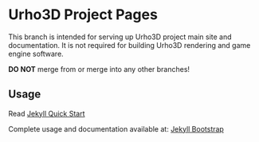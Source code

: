 # Urho3D Project Pages

This branch is intended for serving up Urho3D project main site and documentation.
It is not required for building Urho3D rendering and game engine software.

**DO NOT** merge from or merge into any other branches!

## Usage

Read [Jekyll Quick Start](http://jekyllbootstrap.com/usage/jekyll-quick-start.html)

Complete usage and documentation available at: [Jekyll Bootstrap](http://jekyllbootstrap.com)
